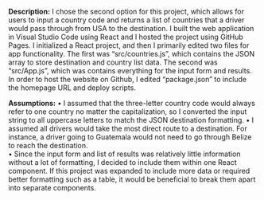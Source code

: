 **Description:**
I chose the second option for this project, which allows for users to input a country code and returns a list of countries that a driver would pass through from USA to the destination. I built the web application in Visual Studio Code using React and I hosted the project using GitHub Pages. I initialized a React project, and then I primarily edited two files for app functionality. The first was “src/countries.js”, which contains the JSON array to store destination and country list data. The second was “src/App.js”, which was contains everything for the input form and results. In order to host the website on Github, I edited “package.json” to include the homepage URL and deploy scripts. 

**Assumptions:** 
•	I assumed that the three-letter country code would always refer to one country no matter the capitalization, so I converted the input string to all uppercase letters to match the JSON destination formatting. 
•	I assumed all drivers would take the most direct route to a destination. For instance, a driver going to Guatemala would not need to go through Belize to reach the destination.  
•	Since the input form and list of results was relatively little information without a lot of formatting, I decided to include them within one React component. If this project was expanded to include more data or required better formatting such as a table, it would be beneficial to break them apart into separate components. 
